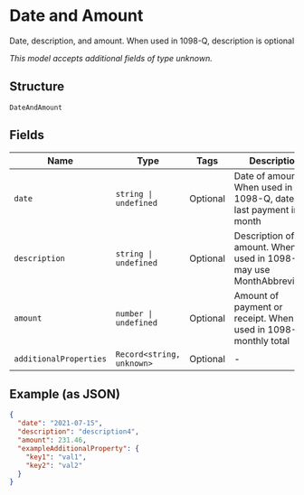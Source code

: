 
# Date and Amount

Date, description, and amount. When used in 1098-Q, description is optional

*This model accepts additional fields of type unknown.*

## Structure

`DateAndAmount`

## Fields

| Name | Type | Tags | Description |
|  --- | --- | --- | --- |
| `date` | `string \| undefined` | Optional | Date of amount. When used in 1098-Q, date of last payment in month |
| `description` | `string \| undefined` | Optional | Description of amount. When used in 1098-Q, may use MonthAbbreviation |
| `amount` | `number \| undefined` | Optional | Amount of payment or receipt. When used in 1098-Q, monthly total |
| `additionalProperties` | `Record<string, unknown>` | Optional | - |

## Example (as JSON)

```json
{
  "date": "2021-07-15",
  "description": "description4",
  "amount": 231.46,
  "exampleAdditionalProperty": {
    "key1": "val1",
    "key2": "val2"
  }
}
```

